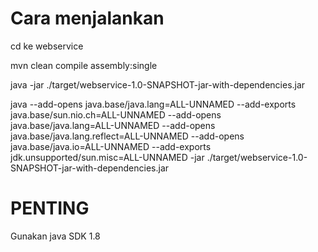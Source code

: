 # Cara menjalankan

cd ke webservice

mvn clean compile assembly:single

java -jar ./target/webservice-1.0-SNAPSHOT-jar-with-dependencies.jar

java --add-opens java.base/java.lang=ALL-UNNAMED --add-exports java.base/sun.nio.ch=ALL-UNNAMED --add-opens java.base/java.lang=ALL-UNNAMED --add-opens java.base/java.lang.reflect=ALL-UNNAMED --add-opens java.base/java.io=ALL-UNNAMED --add-exports jdk.unsupported/sun.misc=ALL-UNNAMED -jar ./target/webservice-1.0-SNAPSHOT-jar-with-dependencies.jar

# PENTING

Gunakan java SDK 1.8
